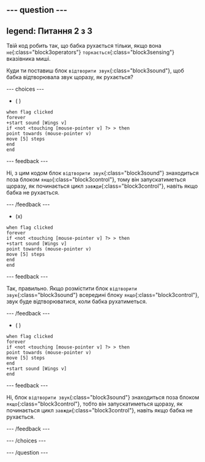 
--- question ---
---
legend: Питання 2 з 3
---

Твій код робить так, що бабка рухається тільки, якщо вона `не`{:class="block3operators"} `торкається`{:class="block3sensing"} вказівника миші.

Куди ти поставиш блок `відтворити звук`{:class="block3sound"}, щоб бабка відтворювала звук щоразу, як рухається?

--- choices ---

- ( )

```blocks3
when flag clicked
forever
+start sound [Wings v]
if <not <touching [mouse-pointer v] ?> > then
point towards (mouse-pointer v)
move [5] steps
end
end
```

--- feedback ---

Ні, з цим кодом блок `відтворити звук`{:class="block3sound"} знаходиться поза блоком `якщо`{:class="block3control"}, тому він запускатиметься щоразу, як починається цикл `завжди`{:class="block3control"}, навіть якщо бабка не рухається.

--- /feedback ---

- (x)

```blocks3
when flag clicked
forever
if <not <touching [mouse-pointer v] ?> > then
+start sound [Wings v]
point towards (mouse-pointer v)
move [5] steps
end
end
```

  --- feedback ---

Так, правильно. Якщо розмістити блок `відтворити звук`{:class="block3sound"} всередині блоку `якщо`{:class="block3control"}, звук буде відтворюватися, коли бабка рухатиметься.

  --- /feedback ---

- ( )


```blocks3
when flag clicked
forever
if <not <touching [mouse-pointer v] ?> > then
point towards (mouse-pointer v)
move [5] steps
end
+start sound [Wings v]
end
```

  --- feedback ---

Ні, блок `відтворити звук`{:class="block3sound"} знаходиться поза блоком `якщо`{:class="block3control"}, тобто він запускатиметься щоразу, як починається цикл `завжди`{:class="block3control"}, навіть якщо бабка не рухається.

  --- /feedback ---

--- /choices ---

--- /question ---
